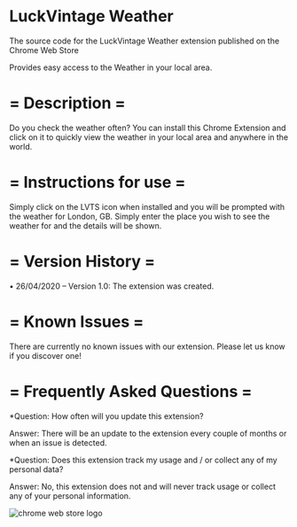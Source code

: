 # LuckVintage Weather
The source code for the LuckVintage Weather extension published on the Chrome Web Store

Provides easy access to the Weather in your local area.

# = Description = 

Do you check the weather often? You can install this Chrome Extension and click on it to quickly view the weather in your local area and anywhere in the world.

# = Instructions for use = 

Simply click on the LVTS icon when installed and you will be prompted with the weather for London, GB. Simply enter the place you wish to see the weather for and the details will be shown.

# = Version History = 

• 26/04/2020 – Version 1.0: The extension was created.

# = Known Issues = 

There are currently no known issues with our extension. Please let us know if you discover one!

# = Frequently Asked Questions = 

*Question: How often will you update this extension?

Answer: There will be an update to the extension every couple of months or when an issue is detected.

*Question: Does this extension track my usage and / or collect any of my personal data?

Answer: No, this extension does not and will never track usage or collect any of your personal information.

![chrome web store logo](https://cdn.luckvintage.net/media/chrome-web-store-logo.png)
